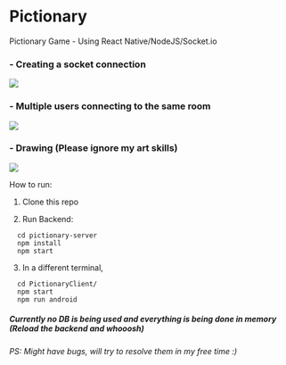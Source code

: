 # Pictionary

Pictionary Game - Using React Native/NodeJS/Socket.io

### - Creating a socket connection
![](preview-gif/creating-socket-connection.gif)

### - Multiple users connecting to the same room
![](preview-gif/joining-same-room.gif)

### - Drawing (Please ignore my art skills)
![](preview-gif/drawing.gif)

How to run:

1. Clone this repo

2. Run Backend:<br/>

```
  cd pictionary-server
  npm install
  npm start
```

3. In a different terminal,

```
  cd PictionaryClient/
  npm start
  npm run android
```

##### Currently no DB is being used and everything is being done in memory (Reload the backend and whooosh)

###### PS: Might have bugs, will try to resolve them in my free time :)
